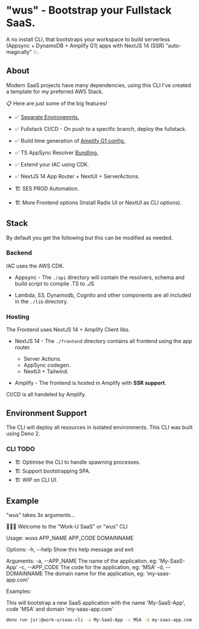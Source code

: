 # "wus" - Bootstrap your Fullstack SaaS.

A no install CLI, that bootstraps your workspace to build serverless (Appsync + DynamoDB + Amplify G1) apps with NextJS 14 (SSR) "auto-magically" ✨.

## About

Modern SaaS projects have many dependencies, using this CLI I've created a template for my preferred AWS Stack.

📋 Here are just some of the big features!

- ✅ [Separate Environemnts.](https://docs.aws.amazon.com/amplify/latest/userguide/team-workflows-with-amplify-cli-backend-environments.html#standard) 

- ✅ Fullstack CI/CD - On push to a specific branch, deploy the fullstack.
- ✅ Build time generation of [Amplify G1 config.](https://docs.aws.amazon.com/amplify/latest/userguide/amplify-config-autogeneration.html)
- ✅ TS AppSync Resolver [Bundling.](https://docs.aws.amazon.com/appsync/latest/devguide/additional-utilities.html#working-with-typescript)
- ✅ Extend your IAC using CDK.
- ✅ NextJS 14 App Router + NextUI + ServerActions.
- 🏗️ SES PROD Automation.
- 🏗️ More Frontend options (Install Radix UI or NextUI as CLI options).

## Stack

By default you get the following but this can be modified as needed.

### Backend

IAC uses the AWS CDK.

- Appsync - The `./api` directory will contain the resolvers, schema and build script to compile .TS to .JS

- Lambda, S3, Dynamodb, Cognito and other components are all included in the `./lib` directory.

### Hosting

The Frontend uses NextJS 14 + Amplify Client libs.

- NextJS 14 - The `./frontend` directory contains all frontend using the app router.

  - Server Actions.
  - AppSync codegen.
  - NextUI + Tailwind.

- Amplify - The frontend is hosted in Amplify with **SSR support**.

CI/CD is all handeled by Amplify.

## Environment Support

The CLI will deploy all resources in isolated environments.
This CLI was built using Deno 2.

### CLI TODO

- 🏗️ Optimise the CLI to handle spawning processes.
- 🏗️ Support bootstrapping SPA.
- 🏗️ WIP on CLI UI.

## Example

"wus" takes 3x arguments...

  🙋🏾‍♂️ Welcome to the "Work-U SaaS" or "wus" CLI

  Usage: wuss APP_NAME APP_CODE DOMAINNAME

Options:
  -h, --help          Show this help message and exit

Arguments:
  -a, --APP_NAME         The name of the application, eg: 'My-SaaS-App'
  -c, --APP_CODE         The code for the application, eg: 'MSA'
  -d, --DOMAINNAME       The domain name for the application, eg: 'my-saas-app.com'

Examples:

  This will bootstrap a new SaaS application with the name 'My-SaaS-App', code 'MSA' and domain 'my-saas-app.com'

```bash
deno run jsr:@work-u/saas-cli -a My-SaaS-App -c MSA -d my-saas-app.com
```

